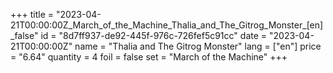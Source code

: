 +++
title = "2023-04-21T00:00:00Z_March_of_the_Machine_Thalia_and_The_Gitrog_Monster_[en]_false"
id = "8d7ff937-de92-445f-976c-726fef5c91cc"
date = "2023-04-21T00:00:00Z"
name = "Thalia and The Gitrog Monster"
lang = ["en"]
price = "6.64"
quantity = 4
foil = false
set = "March of the Machine"
+++
